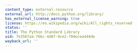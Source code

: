```yaml
---
content_type: external-resource
external_url: http://docs.python.org/library/
has_external_license_warning: true
license: https://en.wikipedia.org/wiki/All_rights_reserved
status: ''
title: The Python Standard Library
uid: 7e3567aa-76bc-4d87-9ce2-f04ecea444de
wayback_url: ''
---
```

